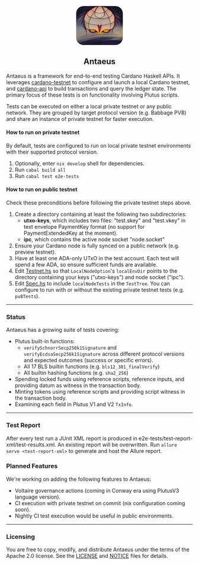 <div align="center">
  <img src="antaeus.jpg" style="border-radius: 20px;" alt="antaeus" width="25%"/>
  <h2>Antaeus</h2>
</div>


Antaeus is a framework for end-to-end testing Cardano Haskell APIs. It leverages [cardano-testnet](https://github.com/input-output-hk/cardano-node/tree/master/cardano-testnet) to configure and launch a local Cardano testnet, and [cardano-api](https://github.com/input-output-hk/cardano-node/tree/master/cardano-api) to build transactions and query the ledger state. The primary focus of these tests is on functionality involving Plutus scripts.

Tests can be executed on either a local private testnet or any public network. They are grouped by target protocol version (e.g. Babbage PV8) and share an instance of private testnet for faster execution.

#### How to run on private testnet

By default, tests are configured to run on local private testnet environments with their supported protocol version.
1. Optionally, enter `nix develop` shell for dependencies.
2. Run `cabal build all`
3. Run `cabal test e2e-tests`


#### How to run on public testnet

Check these preconditions before following the private testnet steps above.
1. Create a directory containing at least the following two subdirectories:
   - **utxo-keys**, which includes two files: "test.skey" and "test.vkey" in text envelope PaymentKey format (no support for PaymentExtendedKey at the moment).
   - **ipc**, which contains the active node socket "node.socket"
2. Ensure your Cardano node is fully synced on a public network (e.g. preview testnet).
3. Have at least one ADA-only UTxO in the test account. Each test will spend a few ADA, so ensure sufficient funds are available.
4. Edit [Testnet.hs](e2e-tests/test/Helpers/Testnet.hs) so that `LocalNodeOption`'s `localEnvDir` points to the directory containing your keys ("utxo-keys") and node socket ("ipc").
5. Edit [Spec.hs](e2e-tests/test/Spec.hs) to include `localNodeTests` in the `TestTree`. You can configure to run with or without the existing private testnet tests (e.g. `pv8Tests`).

---

### Status

Antaeus has a growing suite of tests covering:

- Plutus built-in functions:
  - `verifySchnorrSecp256k1Signature` and `verifyEcdsaSecp256k1Signature` across different protocol versions and expected outcomes (success or specific errors).
  - All 17 BLS builtin functions (e.g. `bls12_381_finalVerify`)
  - All builtin hashing functions (e.g. `sha2_256`)
- Spending locked funds using reference scripts, reference inputs, and providing datum as witness in the transaction body.
- Minting tokens using reference scripts and providing script witness in the transaction body.
- Examining each field in Plutus V1 and V2 `TxInfo`.

---

### Test Report

After every test run a JUnit XML report is produced in e2e-tests/test-report-xml/test-results.xml. An existing report will be overwritten.
Run `allure serve <test-report-xml>` to generate and host the Allure report.

### Planned Features

We're working on adding the following features to Antaeus:

- Voltaire governance actions (coming in Conway era using PlutusV3 language version).
- CI execution with private testnet on commit (nix configuration coming soon).
- Nightly CI test execution would be useful in public environments.

---

### Licensing

You are free to copy, modify, and distribute Antaeus under the terms of the Apache 2.0 license. See the [LICENSE](./LICENSE) and [NOTICE](./NOTICE) files for details.
